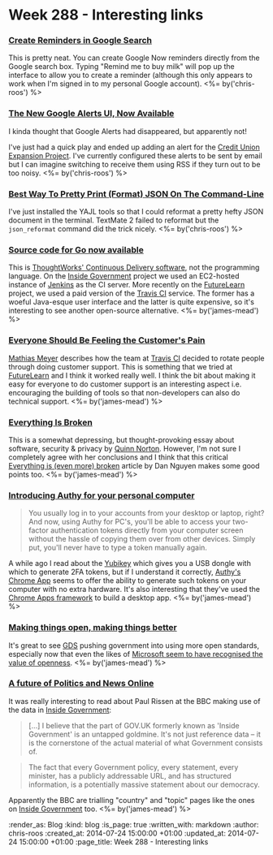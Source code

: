 Week 288 - Interesting links
============================

### [Create Reminders in Google Search](http://googlesystem.blogspot.co.uk/2014/07/create-reminders-in-google-search.html)

This is pretty neat. You can create Google Now reminders directly from the Google search box. Typing "Remind me to buy milk" will pop up the interface to allow you to create a reminder (although this only appears to work when I'm signed in to my personal Google account). <%= by('chris-roos') %>


### [The New Google Alerts UI, Now Available](http://googlesystem.blogspot.co.uk/2014/07/the-new-google-alerts-ui-now-available.html)

I kinda thought that Google Alerts had disappeared, but apparently not!

I've just had a quick play and ended up adding an alert for the [Credit Union Expansion Project][CUEP]. I've currently configured these alerts to be sent by email but I can imagine switching to receive them using RSS if they turn out to be too noisy. <%= by('chris-roos') %>


### [Best Way To Pretty Print (Format) JSON On The Command-Line](http://www.skorks.com/2013/04/the-best-way-to-pretty-print-json-on-the-command-line/#yajltools)

I've just installed the YAJL tools so that I could reformat a pretty hefty JSON document in the terminal. TextMate 2 failed to reformat but the `json_reformat` command did the trick nicely. <%= by('chris-roos') %>


### [Source code for Go now available](http://www.go.cd/2014/04/24/source-code-for-go-now-available.html)

This is [ThoughtWorks' Continuous Delivery software][], not the programming language. On the [Inside Government][] project we used an EC2-hosted instance of [Jenkins][] as the CI server. More recently on the [FutureLearn][] project, we used a paid version of the [Travis CI][] service. The former has a woeful Java-esque user interface and the latter is quite expensive, so it's interesting to see another open-source alternative. <%= by('james-mead') %>


### [Everyone Should Be Feeling the Customer's Pain](http://www.helpscout.net/blog/customer-pain/)

[Mathias Meyer][] describes how the team at [Travis CI][] decided to rotate people through doing customer support. This is something that we tried at [FutureLearn][] and I think it worked really well. I think the bit about making it easy for everyone to do customer support is an interesting aspect i.e. encouraging the building of tools so that non-developers can also do technical support. <%= by('james-mead') %>


### [Everything Is Broken](https://medium.com/message/everything-is-broken-81e5f33a24e1)

This is a somewhat depressing, but thought-provoking essay about software, security & privacy by [Quinn Norton][]. However, I'm not sure I completely agree with her conclusions and I think that this critical [Everything is (even more) broken][] article by Dan Nguyen makes some good points too. <%= by('james-mead') %>


### [Introducing Authy for your personal computer](http://blog.authy.com/authy-for-pc)

> You usually log in to your accounts from your desktop or laptop, right? And now, using Authy for PC's, you'll be able to access your two-factor authentication tokens directly from your computer screen without the hassle of copying them over from other devices. Simply put, you'll never have to type a token manually again.

A while ago I read about the [Yubikey][] which gives you a USB dongle with which to generate 2FA tokens, but if I understand it correctly, [Authy's Chrome App][] seems to offer the ability to generate such tokens on your computer with no extra hardware. It's also interesting that they've used the [Chrome Apps framework][] to build a desktop app. <%= by('james-mead') %>


### [Making things open, making things better](https://gds.blog.gov.uk/2014/07/22/making-things-open-making-things-better/)

It's great to see [GDS][] pushing government into using more open standards, especially now that even the likes of [Microsoft seem to have recognised the value of openness][Microsoft GitHub organisation]. <%= by('james-mead') %>


### [A future of Politics and News Online](http://www.r4isstatic.com/642)

It was really interesting to read about Paul Rissen at the BBC making use of the data in [Inside Government][]:

> [...] I believe that the part of GOV.UK formerly known as 'Inside Government' is an untapped goldmine. It's not just reference data – it is the cornerstone of the actual material of what Government consists of.

> The fact that every Government policy, every statement, every minister, has a publicly addressable URL, and has structured information, is a potentially massive statement about our democracy.

Apparently the BBC are trialling "country" and "topic" pages like the ones on [Inside Government][] too. <%= by('james-mead') %>


[CUEP]: https://github.com/freerange/bank/wiki/Credit-Union-Expansion-Project
[ThoughtWorks' Continuous Delivery software]: https://github.com/gocd/gocd/
[Inside Government]: /inside-government
[Jenkins]: http://jenkins-ci.org/
[FutureLearn]: https://www.futurelearn.com
[Travis CI]: https://travis-ci.org/
[Mathias Meyer]: http://www.paperplanes.de/
[Quinn Norton]: http://quinnnorton.com/
[Everything is (even more) broken]: http://danwin.com/2014/05/everything-is-even-more-broken/
[Yubikey]: http://www.yubico.com/products/yubikey-hardware/yubikey/
[Authy's Chrome App]: https://chrome.google.com/webstore/detail/authy/gaedmjdfmmahhbjefcbgaolhhanlaolb
[Chrome Apps framework]: https://developer.chrome.com/apps/about_apps
[GDS]: https://www.gov.uk/government/organisations/government-digital-service
[Microsoft GitHub organisation]: https://github.com/msopentech

:render_as: Blog
:kind: blog
:is_page: true
:written_with: markdown
:author: chris-roos
:created_at: 2014-07-24 15:00:00 +01:00
:updated_at: 2014-07-24 15:00:00 +01:00
:page_title: Week 288 - Interesting links
